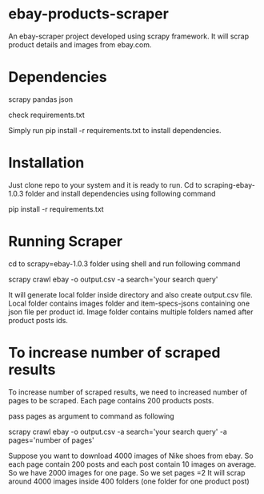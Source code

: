 # ebay-products-scraper
An ebay-scraper project developed using scrapy framework. It will scrap product details and images from ebay.com.

# Dependencies
scrapy
pandas
json

check requirements.txt 

Simply run pip install -r requirements.txt to install dependencies.

# Installation
Just clone repo to your system and it is ready to run.
Cd to scraping-ebay-1.0.3 folder and install dependencies using following command

pip install -r requirements.txt

# Running Scraper

cd to scrapy=ebay-1.0.3 folder using shell and run following command

scrapy crawl ebay -o output.csv -a search='your search query'

It will generate local folder inside directory and also create output.csv file.
Local folder contains images folder and item-specs-jsons containing one json file per product id.
Image folder contains multiple folders named after product posts ids.

# To increase number of scraped results

To increase number of scraped results, we need to increased number of pages to be scraped.
Each page contains 200 products posts.

pass pages as argument to command as following

scrapy crawl ebay -o output.csv -a search='your search query' -a pages='number of pages'

Suppose you want to download 4000 images of Nike shoes from ebay.
So each page contain 200 posts and each post contain 10 images on average.
So we have 2000 images for one page.
So we set pages =2
It will scrap around 4000 images inside 400 folders (one folder for one product post)
